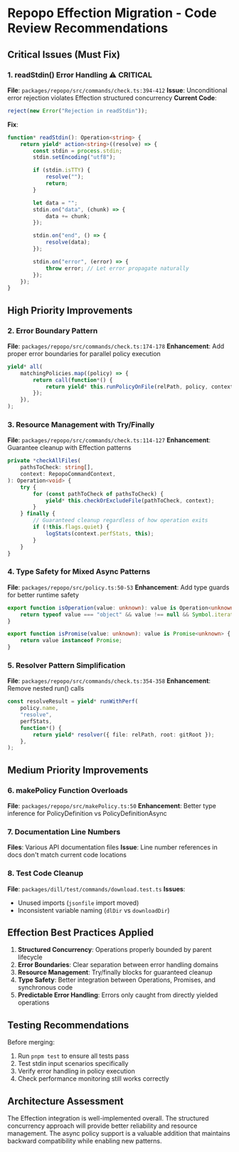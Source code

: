 # Repopo Effection Migration - Code Review Recommendations

## Critical Issues (Must Fix)

### 1. **readStdin() Error Handling** ⚠️ CRITICAL
**File**: `packages/repopo/src/commands/check.ts:394-412`
**Issue**: Unconditional error rejection violates Effection structured concurrency
**Current Code**:
```typescript
reject(new Error("Rejection in readStdin"));
```
**Fix**:
```typescript
function* readStdin(): Operation<string> {
	return yield* action<string>((resolve) => {
		const stdin = process.stdin;
		stdin.setEncoding("utf8");

		if (stdin.isTTY) {
			resolve("");
			return;
		}

		let data = "";
		stdin.on("data", (chunk) => {
			data += chunk;
		});

		stdin.on("end", () => {
			resolve(data);
		});

		stdin.on("error", (error) => {
			throw error; // Let error propagate naturally
		});
	});
}
```

## High Priority Improvements

### 2. **Error Boundary Pattern**
**File**: `packages/repopo/src/commands/check.ts:174-178`
**Enhancement**: Add proper error boundaries for parallel policy execution
```typescript
yield* all(
	matchingPolicies.map((policy) => {
		return call(function*() {
			return yield* this.runPolicyOnFile(relPath, policy, context);
		});
	}),
);
```

### 3. **Resource Management with Try/Finally**
**File**: `packages/repopo/src/commands/check.ts:114-127`
**Enhancement**: Guarantee cleanup with Effection patterns
```typescript
private *checkAllFiles(
	pathsToCheck: string[],
	context: RepopoCommandContext,
): Operation<void> {
	try {
		for (const pathToCheck of pathsToCheck) {
			yield* this.checkOrExcludeFile(pathToCheck, context);
		}
	} finally {
		// Guaranteed cleanup regardless of how operation exits
		if (!this.flags.quiet) {
			logStats(context.perfStats, this);
		}
	}
}
```

### 4. **Type Safety for Mixed Async Patterns**
**File**: `packages/repopo/src/policy.ts:50-53`
**Enhancement**: Add type guards for better runtime safety
```typescript
export function isOperation(value: unknown): value is Operation<unknown> {
	return typeof value === "object" && value !== null && Symbol.iterator in value;
}

export function isPromise(value: unknown): value is Promise<unknown> {
	return value instanceof Promise;
}
```

### 5. **Resolver Pattern Simplification**
**File**: `packages/repopo/src/commands/check.ts:354-358`
**Enhancement**: Remove nested run() calls
```typescript
const resolveResult = yield* runWithPerf(
	policy.name,
	"resolve",
	perfStats,
	function*() {
		return yield* resolver({ file: relPath, root: gitRoot });
	},
);
```

## Medium Priority Improvements

### 6. **makePolicy Function Overloads**
**File**: `packages/repopo/src/makePolicy.ts:50`
**Enhancement**: Better type inference for PolicyDefinition vs PolicyDefinitionAsync

### 7. **Documentation Line Numbers**
**Files**: Various API documentation files
**Issue**: Line number references in docs don't match current code locations

### 8. **Test Code Cleanup**
**File**: `packages/dill/test/commands/download.test.ts`
**Issues**: 
- Unused imports (`jsonfile` import moved)
- Inconsistent variable naming (`dlDir` vs `downloadDir`)

## Effection Best Practices Applied

1. **Structured Concurrency**: Operations properly bounded by parent lifecycle
2. **Error Boundaries**: Clear separation between error handling domains  
3. **Resource Management**: Try/finally blocks for guaranteed cleanup
4. **Type Safety**: Better integration between Operations, Promises, and synchronous code
5. **Predictable Error Handling**: Errors only caught from directly yielded operations

## Testing Recommendations

Before merging:
1. Run `pnpm test` to ensure all tests pass
2. Test stdin input scenarios specifically
3. Verify error handling in policy execution
4. Check performance monitoring still works correctly

## Architecture Assessment

The Effection integration is well-implemented overall. The structured concurrency approach will provide better reliability and resource management. The async policy support is a valuable addition that maintains backward compatibility while enabling new patterns.